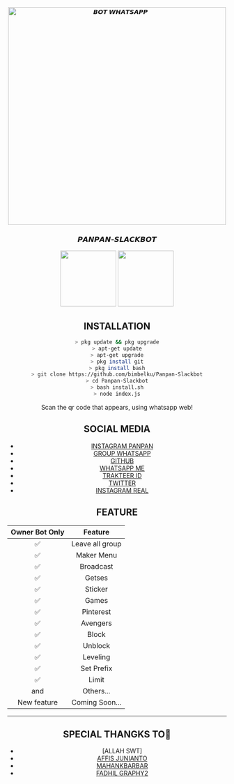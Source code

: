<div align="center">
<img src="https:https://images4.alphacoders.com/641/641968.jpg" alt="𝘽𝙊𝙏 𝙒𝙃𝘼𝙏𝙎𝘼𝙋𝙋" width="500" />


<h3 align="center">𝙋𝘼𝙉𝙋𝘼𝙉-𝙎𝙇𝘼𝘾𝙆𝘽𝙊𝙏</h3>
<p align="center">
  <a href="https://github.com/bimbelku"><img src="https://avatars.githubusercontent.com/u/76678504?s=400&u=85145113789bd1b2db84778ce7eefc30aa017383&v=4" height="128" width="128" /></a>
  <a href="https://github.com/Panpan-Slackbot"><img src="https://j.top4top.io/p_18503y4jm1.jpg" height="128" width="128" /></a>
 </p>
  
## INSTALLATION

```bash
> pkg update && pkg upgrade
> apt-get update
> apt-get upgrade
> pkg install git
> pkg install bash
> git clone https://github.com/bimbelku/Panpan-Slackbot
> cd Panpan-Slackbot
> bash install.sh
> node index.js
```

Scan the qr code that appears, using whatsapp web!



## SOCIAL MEDIA

* [INSTAGRAM PANPAN](https://instagram.com/kaumbodoh_)
* [GROUP WHATSAPP](https://chat.whatsapp.com/D2rammOC8oc42MZkNuO7M8)
* [GITHUB](https://github.com/bimbel/Panpan-Slackbot)
* [WHATSAPP ME](https://api.whatsapp.com/send?phone=6282236929603&text=Assalamualaikum)
* [TRAKTEER ID](https://trakteer.id/panpan-youth)
* [TWITTER](https://twitter.com/kaumbodoh)
* [INSTAGRAM REAL](https://Instagram.com/apasih.pan)

## FEATURE

| Owner Bot Only  |              Feature                |
| :------------: | :---------------------------------------------: |
|         ✅          |   Leave all group                   |
|         ✅          |   Maker Menu                    |
|         ✅          |   Broadcast                      |
|         ✅          |   Getses                      |
|         ✅          |   Sticker                      |
|         ✅          |   Games                                |
|         ✅          |   Pinterest                          |
|         ✅          |   Avengers                            |
|         ✅          |   Block                      |
|         ✅          |   Unblock                      |
|         ✅          |   Leveling                        |
|         ✅          |   Set Prefix                      |
|         ✅          |   Limit                          |
|         and        |  Others...                     |
| New feature |  Coming Soon...             |

---

## SPECIAL THANGKS TO🤝
* [ALLAH SWT]
* [AFFIS JUNIANTO](https://github.com/affisjunianto/botwasapv3)
* [MAHANKBARBAR](https://github.com/MhankBarBar)
* [FADHIL GRAPHY2](https://github.com/FdhlGraphy)
